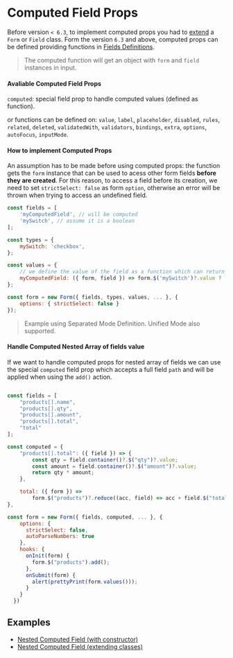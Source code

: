 # Computed Field Props

Before version `< 6.3`, to implement computed props you had to [extend](../form/extend/generic.md) a `Form` or `Field` class.
Form the version `6.3` and above, computed props can be defined providing functions in [Fields Definitions](../fields/README.md).

> The computed function will get an object with `form` and `field` instances in input.

#### Avaliable Computed Field Props

`computed`: special field prop to handle computed values (defined as function).

or functions can be defined on: `value`, `label`, `placeholder`, `disabled`, `rules`, `related`, `deleted`, `validatedWith`, `validators`, `bindings`, `extra`, `options`, `autoFocus`, `inputMode`.

#### How to implement Computed Props

An assumption has to be made before using computed props: the function gets the `form` instance that can be used to acess other form fields **before they are created**. For this reason, to access a field before its creation, we need to set `strictSelect: false` as form `option`, otherwise an error will be thrown when trying to access an undefined field.

```javascript
const fields = [
    'myComputedField', // will be computed
    'mySwitch', // assume it is a boolean
];

const types = {
    mySwitch: 'checkbox',
};

const values = {
    // we define the value of the field as a function which can return a computed value
    myComputedField: ({ form, field }) => form.$('mySwitch')?.value ? 'a' : 'b';
};

const form = new Form({ fields, types, values, ... }, {
    options: { strictSelect: false }
});
```

> Example using Separated Mode Definition. Unified Mode also supported.

#### Handle Computed Nested Array of fields value

If we want to handle computed props for nested array of fields we can use the special `computed` field prop which accepts a full field `path` and will be applied when using the `add()` action.

```javascript

const fields = [
    "products[].name",
    "products[].qty",
    "products[].amount",
    "products[].total",
    "total"
];

const computed = {
    "products[].total": ({ field }) => {
        const qty = field.container()?.$("qty")?.value;
        const amount = field.container()?.$("amount")?.value;
        return qty * amount;
    },

    total: ({ form }) =>
        form.$("products")?.reduce((acc, field) => acc + field.$("total")?.value, 0)
},

const form = new Form({ fields, computed, ... }, {
    options: {
      strictSelect: false,
      autoParseNumbers: true
    },
    hooks: {
      onInit(form) {
        form.$("products").add();
      },
      onSubmit(form) {
        alert(prettyPrint(form.values()));
      }
    }
  })

```

## Examples

- [Nested Computed Field (with constructor)](https://codesandbox.io/s/mobx-react-form--computed-constructor-jeg5b7)
- [Nested Computed Field (extending classes)](https://codesandbox.io/s/mobx-react-form--computed-ee5kl1)
